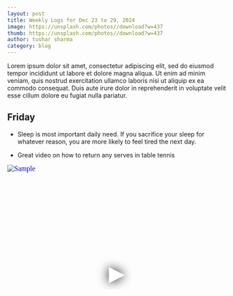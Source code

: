 ```yaml
---
layout: post
title: Weekly Logs for Dec 23 to 29, 2024
image: https://unsplash.com/photos//download?w=437
thumb: https://unsplash.com/photos//download?w=437
author: tushar sharma
category: blog
---
```


Lorem ipsum dolor sit amet, consectetur adipiscing elit, sed do eiusmod tempor incididunt ut labore et dolore magna aliqua. Ut enim ad minim veniam, quis nostrud exercitation ullamco laboris nisi ut aliquip ex ea commodo consequat. Duis aute irure dolor in reprehenderit in voluptate velit esse cillum dolore eu fugiat nulla pariatur.<!-- truncate_here -->


## Friday

* Sleep is most important daily need. If you sacrifice your sleep for whatever reason, you are more likely to feel tired the next day. 

* Great video on how to return any serves in table tennis

<iframe
  style="position: relative;  width: 100%;" 
   height="500"
  src="https://www.youtube.com/embed/5-9PZ4VmxdY?autoplay=1"
  srcdoc="<style>*{padding:0;margin:0;overflow:hidden}html,body{height:100%}img,span{position:absolute;width:100%;top:0;bottom:0;margin:auto}span{height:1.5em;text-align:center;font:48px/1.5 sans-serif;color:white;text-shadow:0 0 0.5em black}</style><a href=https://www.youtube.com/embed/5-9PZ4VmxdY?autoplay=1><img src=https://img.youtube.com/vi/5-9PZ4VmxdY/hqdefault.jpg alt='Sample'><span>▶</span></a>"
  frameborder="0"
  allow="accelerometer; autoplay; encrypted-media; gyroscope; picture-in-picture"
  allowfullscreen
  title="Return serves on table tennis"
></iframe><br>
